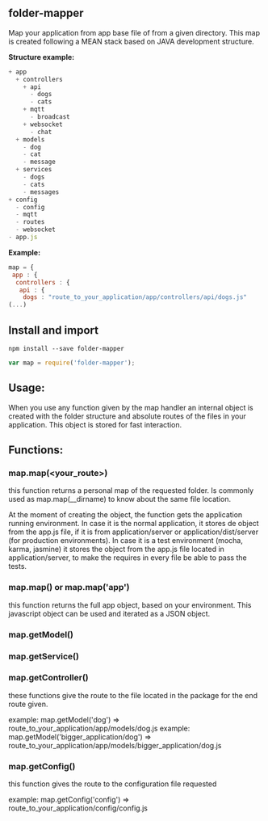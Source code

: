 ## folder-mapper
Map your application from app base file of from a given directory.
This map is created following a MEAN stack based on JAVA development structure.

**Structure example:**<br>
```js
+ app
  + controllers
    + api
      - dogs
      - cats
    + mqtt
      - broadcast
    + websocket
      - chat
  + models
    - dog
    - cat
    - message
  + services
    - dogs
    - cats
    - messages
+ config
  - config
  - mqtt
  - routes
  - websocket
- app.js
```

**Example:**<br>
```js
map = {
 app : {
  controllers : {
   api : {
    dogs : "route_to_your_application/app/controllers/api/dogs.js"
(...) 
```


## Install and import
```shell
npm install --save folder-mapper
```
```js
var map = require('folder-mapper');
```


## Usage:

When you use any function given by the map handler an internal object is created with the folder structure and absolute routes of the files in your application. This object is stored for fast interaction.


## Functions:

### map.map(<your_route>)

this function returns a personal map of the requested folder. Is commonly used as map.map(__dirname) to know about the same file location.

At the moment of creating the object, the function gets the application running environment. In case it is the normal application, it stores de object from the app.js file, if it is from application/server or application/dist/server (for production environments).
In case it is a test environment (mocha, karma, jasmine) it stores the object from the app.js file located in application/server, to make the requires in every file be able to pass the tests.


### map.map() or map.map('app')

this function returns the full app object, based on your environment. This javascript object can be used and iterated as a JSON object.

### map.getModel(<route>)
### map.getService(<route>)
### map.getController(<route>)
  
these functions give the route to the file located in the package for the end route given.

example: map.getModel('dog') => route_to_your_application/app/models/dog.js
example: map.getModel('bigger_application/dog') => route_to_your_application/app/models/bigger_application/dog.js


### map.getConfig(<file>)
  
this function gives the route to the configuration file requested

example: map.getConfig('config') => route_to_your_application/config/config.js

